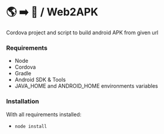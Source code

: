 # 🌎 ➡️ 📱 / Web2APK

Cordova project and script to build android APK from given url

### Requirements

- Node
- Cordova
- Gradle
- Android SDK & Tools
- JAVA_HOME and ANDROID_HOME environments variables

### Installation

With all requirements installed:

- `node install`
